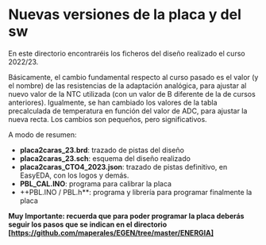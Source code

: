 Nuevas versiones de la placa y del sw
=====================================
En este directorio encontraréis los ficheros del diseño realizado el curso 2022/23.

Básicamente, el cambio fundamental respecto al curso pasado es el valor (y el nombre) de las resistencias de la adaptación analógica, para ajustar al nuevo valor de la NTC utilizada (con un valor de B diferente de la de cursos anteriores). Igualmente, se han cambiado los valores de la tabla precalculada de temperatura en función del valor de ADC, para ajustar la nueva recta. Los cambios son pequeños, pero significativos.

A modo de resumen:
  - **placa2caras_23.brd**: trazado de pistas del diseño
  - **placa2caras_23.sch**: esquema del diseño realizado
  - **placa2caras_CTO4_2023.json**: trazado de pistas definitivo, en EasyEDA, con los logos y demás.
  - **PBL_CAL.INO**: programa para calibrar la placa
  - ++PBL.INO / PBL.h**: programa y librería para programar finalmente la placa


**Muy Importante: recuerda que para poder programar la placa deberás seguir los pasos que se indican en el directorio [https://github.com/maperales/EGEN/tree/master/ENERGIA]**
